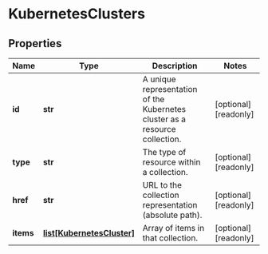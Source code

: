 # KubernetesClusters

## Properties
| Name | Type | Description | Notes |
| ------------ | ------------- | ------------- | ------------- |
| **id** | **str** | A unique representation of the Kubernetes cluster as a resource collection. | [optional] [readonly]  |
| **type** | **str** | The type of resource within a collection. | [optional] [readonly]  |
| **href** | **str** | URL to the collection representation (absolute path). | [optional] [readonly]  |
| **items** | [**list[KubernetesCluster]**](KubernetesCluster.md) | Array of items in that collection. | [optional] [readonly]  |


